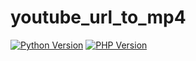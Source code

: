 # youtube_url_to_mp4

[![Python Version](https://img.shields.io/badge/Python-3.9-blue)](https://www.python.org/)
[![PHP Version](https://img.shields.io/badge/PHP-7.4-blue)](https://www.php.net/)
